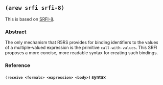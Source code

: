 
## `(arew srfi srfi-8)`

This is based on [SRFI-8](https://srfi.schemers.org/srfi-8/).

### Abstract

The only mechanism that R5RS provides for binding identifiers to the
values of a multiple-valued expression is the primitive
`call-with-values`. This SRFI proposes a more concise, more readable
syntax for creating such bindings.

### Reference

#### `(receive <formals> <expression> <body>)` syntax

